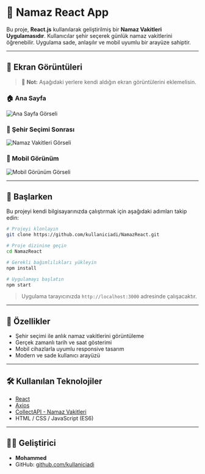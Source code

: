 # 🕌 Namaz React App

Bu proje, **React.js** kullanılarak geliştirilmiş bir **Namaz Vakitleri Uygulamasıdır**. Kullanıcılar şehir seçerek günlük namaz vakitlerini öğrenebilir. Uygulama sade, anlaşılır ve mobil uyumlu bir arayüze sahiptir.

---

## 📸 Ekran Görüntüleri

> 📝 **Not:** Aşağıdaki yerlere kendi aldığın ekran görüntülerini eklemelisin.

### 🏠 Ana Sayfa

![Ana Sayfa Görseli](./images/ana_sayfa.png)

### 📍 Şehir Seçimi Sonrası

![Namaz Vakitleri Görseli](./images/namaz_vakitleri.png)

### 📱 Mobil Görünüm

![Mobil Görünüm Görseli](./images/mobil_gorunum.png)

---

## 🚀 Başlarken

Bu projeyi kendi bilgisayarınızda çalıştırmak için aşağıdaki adımları takip edin:

```bash
# Projeyi klonlayın
git clone https://github.com/kullaniciadi/NamazReact.git

# Proje dizinine geçin
cd NamazReact

# Gerekli bağımlılıkları yükleyin
npm install

# Uygulamayı başlatın
npm start
```

> Uygulama tarayıcınızda `http://localhost:3000` adresinde çalışacaktır.

---

## 🔧 Özellikler

- Şehir seçimi ile anlık namaz vakitlerini görüntüleme
- Gerçek zamanlı tarih ve saat gösterimi
- Mobil cihazlarla uyumlu responsive tasarım
- Modern ve sade kullanıcı arayüzü

---

## 🛠️ Kullanılan Teknolojiler

- [React](https://reactjs.org/)
- [Axios](https://axios-http.com/)
- [CollectAPI - Namaz Vakitleri](https://collectapi.com/)
- HTML / CSS / JavaScript (ES6)



---

## 👨‍💻 Geliştirici

- **Mohammed**
- GitHub: [github.com/kullaniciadi](https://github.com/kullaniciadi)
